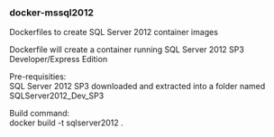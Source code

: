 ### docker-mssql2012
Dockerfiles to create SQL Server 2012 container images

Dockerfile will create a container running SQL Server 2012 SP3 Developer/Express Edition

Pre-requisities: <br>
SQL Server 2012 SP3 downloaded and extracted into a folder named SQLServer2012_Dev_SP3

Build command: <br>
docker build -t sqlserver2012 .
